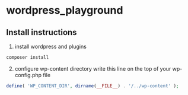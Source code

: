 # wordpress_playground


## Install instructions
1. install wordpress and plugins
```sh
composer install
```
2. configure wp-content directory
	write this line on the top of your wp-config.php file
```php
define( 'WP_CONTENT_DIR', dirname(__FILE__) . '/../wp-content' );
```